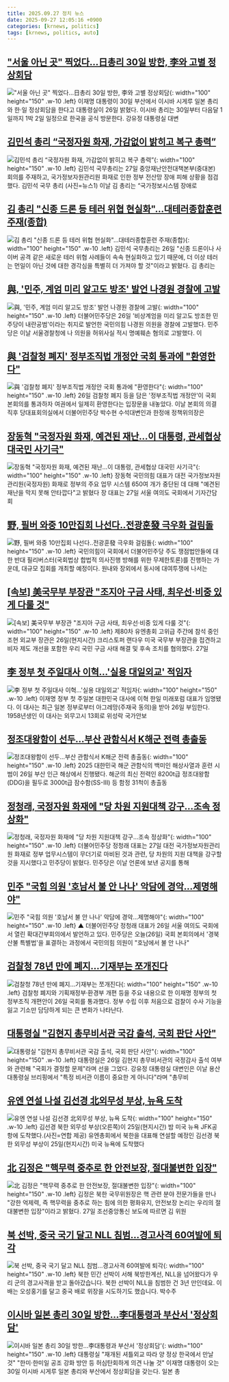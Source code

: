 ```yaml
---
title: 2025.09.27 정치 뉴스
date: 2025-09-27 12:05:16 +0900
categories: [krnews, politics]
tags: [krnews, politics, auto]
---
```

## ["서울 아닌 곳" 찍었다…日총리 30일 방한, 李와 고별 정상회담](https://n.news.naver.com/mnews/article/025/0003472166)

!["서울 아닌 곳" 찍었다…日총리 30일 방한, 李와 고별 정상회담](https://mimgnews.pstatic.net/image/origin/025/2025/09/26/3472166.jpg?type=nf220_150){: width="100" height="150" .w-10 .left}
이재명 대통령이 30일 부산에서 이시바 시게루 일본 총리와 한·일 정상회담을 한다고 대통령실이 26일 밝혔다. 이시바 총리는 30일부터 다음달 1일까지 1박 2일 일정으로 한국을 공식 방문한다. 강유정 대통령실 대변

## [김민석 총리 “국정자원 화재, 가감없이 밝히고 복구 총력”](https://n.news.naver.com/mnews/article/018/0006127045)

![김민석 총리 “국정자원 화재, 가감없이 밝히고 복구 총력”](https://mimgnews.pstatic.net/image/origin/018/2025/09/27/6127045.jpg?type=nf220_150){: width="100" height="150" .w-10 .left}
김민석 국무총리는 27일 중앙재난안전대책본부(중대본) 회의를 주재하고, 국가정보자원관리원 화재로 인한 정부 전산망 장애 피해 상황을 점검했다. 김민석 국무 총리 (사진=뉴스1) 이날 김 총리는 “국가정보시스템 장애로

## [김 총리 "신종 드론 등 테러 위협 현실화"…대테러종합훈련 주재(종합)](https://n.news.naver.com/mnews/article/421/0008511461)

![김 총리 "신종 드론 등 테러 위협 현실화"…대테러종합훈련 주재(종합)](https://mimgnews.pstatic.net/image/origin/421/2025/09/26/8511461.jpg?type=nf220_150){: width="100" height="150" .w-10 .left}
김민석 국무총리는 26일 "신종 드론이나 사이버 공격 같은 새로운 테러 위협 사례들이 속속 현실화하고 있기 때문에, 더 이상 테러는 먼일이 아닌 것에 대한 경각심을 특별히 더 가져야 할 것"이라고 밝혔다. 김 총리는

## [與, '민주, 계엄 미리 알고도 방조' 발언 나경원 경찰에 고발](https://n.news.naver.com/mnews/article/001/0015650933)

![與, '민주, 계엄 미리 알고도 방조' 발언 나경원 경찰에 고발](https://mimgnews.pstatic.net/image/origin/001/2025/09/26/15650933.jpg?type=nf220_150){: width="100" height="150" .w-10 .left}
더불어민주당은 26일 '비상계엄을 미리 알고도 방조한 민주당이 내란공범'이라는 취지로 발언한 국민의힘 나경원 의원을 경찰에 고발했다. 민주당은 이날 서울경찰청에 나 의원을 허위사실 적시 명예훼손 혐의로 고발했다. 이

## [與 '검찰청 폐지' 정부조직법 개정안 국회 통과에 "환영한다"](https://n.news.naver.com/mnews/article/025/0003472181)

![與 '검찰청 폐지' 정부조직법 개정안 국회 통과에 "환영한다"](https://mimgnews.pstatic.net/image/origin/025/2025/09/26/3472181.jpg?type=nf220_150){: width="100" height="150" .w-10 .left}
26일 검찰청 폐지 등을 담은 '정부조직법 개정안'이 국회 본회의를 통과하자 여권에서 일제히 환영한다는 입장문을 내놓았다. 이날 본회의 의결 직후 당대표회의실에서 더불어민주당 박수현 수석대변인과 한정애 정책위의장은

## [장동혁 "국정자원 화재, 예견된 재난…이 대통령, 관세협상 대국민 사기극"](https://n.news.naver.com/mnews/article/008/0005256741)

![장동혁 "국정자원 화재, 예견된 재난…이 대통령, 관세협상 대국민 사기극"](https://mimgnews.pstatic.net/image/origin/008/2025/09/27/5256741.jpg?type=nf220_150){: width="100" height="150" .w-10 .left}
장동혁 국민의힘 대표가 대전 국가정보자원관리원(국정자원) 화재로 정부의 주요 업무 시스템 650여 개가 중단된 데 대해 "예견된 재난을 막지 못해 안타깝다"고 밝혔다 장 대표는 27일 서울 여의도 국회에서 기자간담회

## [野, 필버 와중 10만집회 나선다..전광훈發 극우화 걸림돌](https://n.news.naver.com/mnews/article/014/0005412992)

![野, 필버 와중 10만집회 나선다..전광훈發 극우화 걸림돌](https://mimgnews.pstatic.net/image/origin/014/2025/09/26/5412992.jpg?type=nf220_150){: width="100" height="150" .w-10 .left}
국민의힘이 국회에서 더불어민주당 주도 쟁점법안들에 대한 반대 필리버스터(국회법상 합법적 의사진행 방해를 위한 무제한토론)를 진행하는 가운데, 대규모 집회를 개최할 예정이다. 원내와 장외에서 동시에 대여투쟁에 나서는

## [[속보] 美국무부 부장관 "조지아 구금 사태, 최우선·비중 있게 다룰 것"](https://n.news.naver.com/mnews/article/015/0005190822)

![[속보] 美국무부 부장관 "조지아 구금 사태, 최우선·비중 있게 다룰 것"](https://mimgnews.pstatic.net/image/origin/015/2025/09/27/5190822.jpg?type=nf220_150){: width="100" height="150" .w-10 .left}
제80차 유엔총회 고위급 주간에 참석 중인 조현 외교부 장관은 26일(현지시간) 크리스토퍼 랜다우 미국 국무부 부장관을 접견하고 비자 제도 개선을 포함한 우리 국민 구금 사태 해결 및 후속 조치를 협의했다. 27일

## [李 정부 첫 주일대사 이혁…'실용 대일외교' 적임자](https://n.news.naver.com/mnews/article/421/0008510555)

![李 정부 첫 주일대사 이혁…'실용 대일외교' 적임자](https://mimgnews.pstatic.net/image/origin/421/2025/09/26/8510555.jpg?type=nf220_150){: width="100" height="150" .w-10 .left}
이재명 정부 첫 주일본 대한민국 대사에 이혁 한일 미래포럼 대표가 임명됐다. 이 대사는 최근 일본 정부로부터 아그레망(주재국 동의)을 받아 26일 부임한다. 1958년생인 이 대사는 외무고시 13회로 위성락 국가안보

## [정조대왕함이 선두…부산 관함식서 K해군 전력 총출동](https://n.news.naver.com/mnews/article/005/0001804933)

![정조대왕함이 선두…부산 관함식서 K해군 전력 총출동](https://mimgnews.pstatic.net/image/origin/005/2025/09/26/1804933.jpg?type=nf220_150){: width="100" height="150" .w-10 .left}
2025 대한민국 해군 관함식의 백미인 해상사열과 훈련 시범이 26일 부산 인근 해상에서 진행됐다. 해군의 최신 전력인 8200t급 정조대왕함(DDG)을 필두로 3000t급 잠수함(SS-Ⅲ) 등 함정 31척이 총출동

## [정청래, 국정자원 화재에 "당 차원 지원대책 강구…조속 정상화"](https://n.news.naver.com/mnews/article/001/0015652330)

![정청래, 국정자원 화재에 "당 차원 지원대책 강구…조속 정상화"](https://mimgnews.pstatic.net/image/origin/001/2025/09/27/15652330.jpg?type=nf220_150){: width="100" height="150" .w-10 .left}
더불어민주당 정청래 대표는 27일 대전 국가정보자원관리원 화재로 정부 업무시스템이 무더기로 마비된 것과 관련, 당 차원의 지원 대책을 강구할 것을 지시했다고 민주당이 밝혔다. 민주당은 이날 언론에 보낸 공지를 통해

## [민주 "국힘 의원 '호남서 불 안 나나' 악담에 경악…제명해야"](https://n.news.naver.com/mnews/article/055/0001295817)

![민주 "국힘 의원 '호남서 불 안 나나' 악담에 경악…제명해야"](https://mimgnews.pstatic.net/image/origin/055/2025/09/26/1295817.jpg?type=nf220_150){: width="100" height="150" .w-10 .left}
▲ 더불어민주당 정청래 대표가 26일 서울 여의도 국회에서 열린 확대간부회의에서 발언하고 있다. 민주당은 오늘(26일) 국회 본회의에서 '경북산불 특별법'을 표결하는 과정에서 국민의힘 의원이 "호남에서 불 안 나나"

## [검찰청 78년 만에 폐지…기재부는 쪼개진다](https://n.news.naver.com/mnews/article/015/0005190762)

![검찰청 78년 만에 폐지…기재부는 쪼개진다](https://mimgnews.pstatic.net/image/origin/015/2025/09/26/5190762.jpg?type=nf220_150){: width="100" height="150" .w-10 .left}
검찰청 폐지와 기획재정부·환경부 개편 등을 주요 내용으로 한 이재명 정부의 첫 정부조직 개편안이 26일 국회를 통과했다. 정부 수립 이후 처음으로 검찰이 수사 기능을 잃고 기소만 담당하게 되는 큰 변화가 나타난다.

## [대통령실 "김현지 총무비서관 국감 출석, 국회 판단 사안"](https://n.news.naver.com/mnews/article/014/0005412962)

![대통령실 "김현지 총무비서관 국감 출석, 국회 판단 사안"](https://mimgnews.pstatic.net/image/origin/014/2025/09/26/5412962.jpg?type=nf220_150){: width="100" height="150" .w-10 .left}
대통령실은 26일 김현지 총무비서관의 국정감사 출석 여부와 관련해 "국회가 결정할 문제"라며 선을 그었다. 강유정 대통령실 대변인은 이날 용산 대통령실 브리핑에서 "특정 비서관 이름이 중요한 게 아니다"라며 "총무비

## [유엔 연설 나설 김선경 北외무성 부상, 뉴욕 도착](https://n.news.naver.com/mnews/article/018/0006126294)

![유엔 연설 나설 김선경 北외무성 부상, 뉴욕 도착](https://mimgnews.pstatic.net/image/origin/018/2025/09/26/6126294.jpg?type=nf220_150){: width="100" height="150" .w-10 .left}
김선경 북한 외무성 부상(오른쪽)이 25일(현지시간) 밤 미국 뉴욕 JFK공항에 도착했다.(사진=연합 제공) 유엔총회에서 북한을 대표해 연설할 예정인 김선경 북한 외무성 부상이 25일(현지시간) 미국 뉴욕에 도착했다

## [北 김정은 "핵무력 중추로 한 안전보장, 절대불변한 입장"](https://n.news.naver.com/mnews/article/666/0000084283)

![北 김정은 "핵무력 중추로 한 안전보장, 절대불변한 입장"](https://mimgnews.pstatic.net/image/origin/666/2025/09/27/84283.jpg?type=nf220_150){: width="100" height="150" .w-10 .left}
김정은 북한 국무위원장은 핵 관련 분야 전문가들을 만나 "강한 억제력, 즉 핵무력을 중추로 하는 힘에 의한 평화유지, 안전보장 논리는 우리의 절대불변한 입장"이라고 밝혔다. 27일 조선중앙통신 보도에 따르면 김 위원

## [북 선박, 중국 국기 달고 NLL 침범…경고사격 60여발에 퇴각](https://n.news.naver.com/mnews/article/422/0000785619)

![북 선박, 중국 국기 달고 NLL 침범…경고사격 60여발에 퇴각](https://mimgnews.pstatic.net/image/origin/422/2025/09/26/785619.jpg?type=nf220_150){: width="100" height="150" .w-10 .left}
북한 민간 선박이 서해 북방한계선, NLL을 넘어왔다가 우리 군의 경고사격을 받고 돌아갔습니다. 북한 선박이 NLL을 침범한 건 3년 만인데요. 이 배는 오성홍기를 달고 중국 배로 위장을 시도하기도 했습니다. 박수주

## [이시바 일본 총리 30일 방한…李대통령과 부산서 '정상회담'](https://n.news.naver.com/mnews/article/586/0000112756)

![이시바 일본 총리 30일 방한…李대통령과 부산서 '정상회담'](https://mimgnews.pstatic.net/image/origin/586/2025/09/26/112756.jpg?type=nf220_150){: width="100" height="150" .w-10 .left}
대통령실 "재개된 셔틀외교 따라 양 정상 한국에서 만날 것" "한미·한미일 공조 강화 방안 등 허심탄회하게 의견 나눌 것" 이재명 대통령이 오는 30일 이시바 시게루 일본 총리와 부산에서 정상회담을 갖는다. 일본 총

